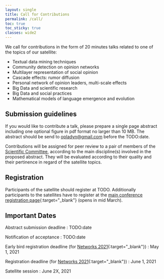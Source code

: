```yaml
---
layout: single
title: Call for Contributions
permalink: /call/
toc: true
toc_sticky: true
classes: wide2
---
```


We call for contributions in the form of 20 minutes talks related to one of the topics of our satellite:

* Textual data mining techniques
* Community detection on opinion networks
* Multilayer representation of social opinion
* Cascade effects: rumor diffusion
* Personal network of opinion leaders, multi-scale effects
* Big Data and scientific research
* Big Data and social practices
* Mathematical models of language emergence and evolution

## Submission guidelines

If you would like to contribute a talk, please prepare a single page abstract including one optional figure in pdf format no larger than 10 MB.
The abstract should be send to [opladyn@gmail.com](mailto:opladyn@gmail.com) before the TODO:date.

Contributions will be assigned for peer review to a pair of members of the [Scientific Committee](/organizer.md/#scientific-committee), according to the main discipline(s) involved in the proposed abstract. They will be evaluated according to their quality and their pertinence in regard of the satellite topics.


## Registration

Participants of the satellite should register at TODO.
Additionally participants to the satellites have to register at the [main conference registration page](https://networks2021.net/){:target="_blank"} (opens in mid March).


## Important Dates

Abstract submission deadline
: TODO:date

Notification of acceptance
: TODO:date

Early bird registration deadline (for [Networks 2021](https://networks2021.net/){:target="_blank"})
: May 1, 2021

Registration deadline (for [Networks 2021](https://networks2021.net/){:target="_blank"})
: June 1, 2021

Satellite session
: June 2X, 2021
